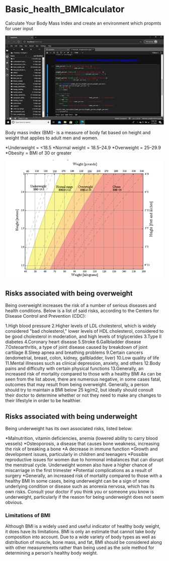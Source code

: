 # Basic_health_BMIcalculator
Calculate Your Body Mass Index and create an environment which propmts for user input 

![](pics/bmi.png)

Body mass index (BMI)- is a measure of body fat based on height and weight that applies to adult men and women.

*Underweight = <18.5
*Normal weight = 18.5–24.9
*Overweight = 25–29.9
*Obesity = BMI of 30 or greater

![](pics/bmi_range.png)

## Risks associated with being overweight
Being overweight increases the risk of a number of serious diseases and health conditions. Below is a list of said risks, according to the Centers for Disease Control and Prevention (CDC):

1.High blood pressure
2.Higher levels of LDL cholesterol, which is widely considered "bad cholesterol," lower levels of HDL cholesterol, considered to be good cholesterol in moderation, and high levels of triglycerides
3.Type II diabetes
4.Coronary heart disease
5.Stroke
6.Gallbladder disease
7.Osteoarthritis, a type of joint disease caused by breakdown of joint cartilage
8.Sleep apnea and breathing problems
9.Certain cancers (endometrial, breast, colon, kidney, gallbladder, liver)
10.Low quality of life
11.Mental illnesses such as clinical depression, anxiety, and others
12.Body pains and difficulty with certain physical functions
13.Generally, an increased risk of mortality compared to those with a healthy BMI
As can be seen from the list above, there are numerous negative, in some cases fatal, outcomes that may result from being overweight. Generally, a person should try to maintain a BMI below 25 kg/m2, but ideally should consult their doctor to determine whether or not they need to make any changes to their lifestyle in order to be healthier.

## Risks associated with being underweight
Being underweight has its own associated risks, listed below:

*Malnutrition, vitamin deficiencies, anemia (lowered ability to carry blood vessels)
*Osteoporosis, a disease that causes bone weakness, increasing the risk of breaking a bone
*A decrease in immune function
*Growth and development issues, particularly in children and teenagers
*Possible reproductive issues for women due to hormonal imbalances that can disrupt the menstrual cycle. Underweight women also have a higher chance of miscarriage in the first trimester
*Potential complications as a result of surgery
*Generally, an increased risk of mortality compared to those with a healthy BMI
In some cases, being underweight can be a sign of some underlying condition or disease such as anorexia nervosa, which has its own risks. Consult your doctor if you think you or someone you know is underweight, particularly if the reason for being underweight does not seem obvious.

### Limitations of BMI
Although BMI is a widely used and useful indicator of healthy body weight, it does have its limitations. BMI is only an estimate that cannot take body composition into account. Due to a wide variety of body types as well as distribution of muscle, bone mass, and fat, BMI should be considered along with other measurements rather than being used as the sole method for determining a person's healthy body weight.
